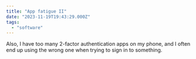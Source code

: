 ```yaml
---
title: "App fatigue II"
date: "2023-11-19T19:43:29.000Z"
tags: 
  - "software"
---
```


Also, I have too many 2-factor authentication apps on my phone, and I often end up using the wrong one when trying to sign in to something.
